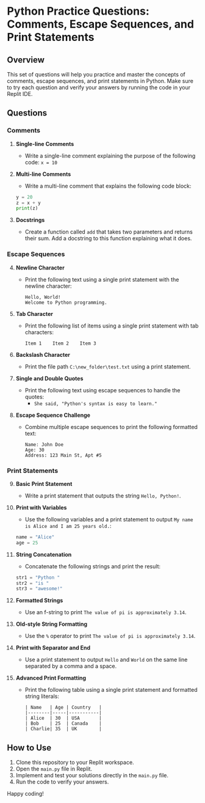 # Python Practice Questions: Comments, Escape Sequences, and Print Statements

## Overview

This set of questions will help you practice and master the concepts of comments, escape sequences, and print statements in Python. Make sure to try each question and verify your answers by running the code in your Replit IDE.

## Questions

### Comments

1. **Single-line Comments**
    - Write a single-line comment explaining the purpose of the following code: `x = 10`
    
2. **Multi-line Comments**
    - Write a multi-line comment that explains the following code block:
    ```python
    y = 20
    z = x + y
    print(z)
    ```

3. **Docstrings**
    - Create a function called `add` that takes two parameters and returns their sum. Add a docstring to this function explaining what it does.

### Escape Sequences

4. **Newline Character**
    - Print the following text using a single print statement with the newline character:
      ```
      Hello, World!
      Welcome to Python programming.
      ```
    
5. **Tab Character**
    - Print the following list of items using a single print statement with tab characters:
      ```
      Item 1    Item 2    Item 3
      ```

6. **Backslash Character**
    - Print the file path `C:\new_folder\test.txt` using a print statement.

7. **Single and Double Quotes**
    - Print the following text using escape sequences to handle the quotes:
      - `She said, "Python's syntax is easy to learn."`

8. **Escape Sequence Challenge**
    - Combine multiple escape sequences to print the following formatted text:
      ```
      Name: John Doe
      Age: 30
      Address: 123 Main St, Apt #5
      ```

### Print Statements

9. **Basic Print Statement**
    - Write a print statement that outputs the string `Hello, Python!`.

10. **Print with Variables**
    - Use the following variables and a print statement to output `My name is Alice and I am 25 years old.`:
    ```python
    name = "Alice"
    age = 25
    ```

11. **String Concatenation**
    - Concatenate the following strings and print the result:
    ```python
    str1 = "Python "
    str2 = "is "
    str3 = "awesome!"
    ```

12. **Formatted Strings**
    - Use an f-string to print `The value of pi is approximately 3.14`.

13. **Old-style String Formatting**
    - Use the `%` operator to print `The value of pi is approximately 3.14`.

14. **Print with Separator and End**
    - Use a print statement to output `Hello` and `World` on the same line separated by a comma and a space.

15. **Advanced Print Formatting**
    - Print the following table using a single print statement and formatted string literals:
      ```
      | Name   | Age | Country   |
      |--------|-----|-----------|
      | Alice  | 30  | USA       |
      | Bob    | 25  | Canada    |
      | Charlie| 35  | UK        |
      ```

## How to Use

1. Clone this repository to your Replit workspace.
2. Open the `main.py` file in Replit.
3. Implement and test your solutions directly in the `main.py` file.
4. Run the code to verify your answers.

Happy coding!
